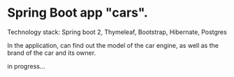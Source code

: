 # Spring Boot app "cars".

Technology stack: Spring boot 2, Thymeleaf, Bootstrap, Hibernate, Postgres

In the application,  can find out the model of the car engine,
as well as the brand of the car and its owner.

in progress...